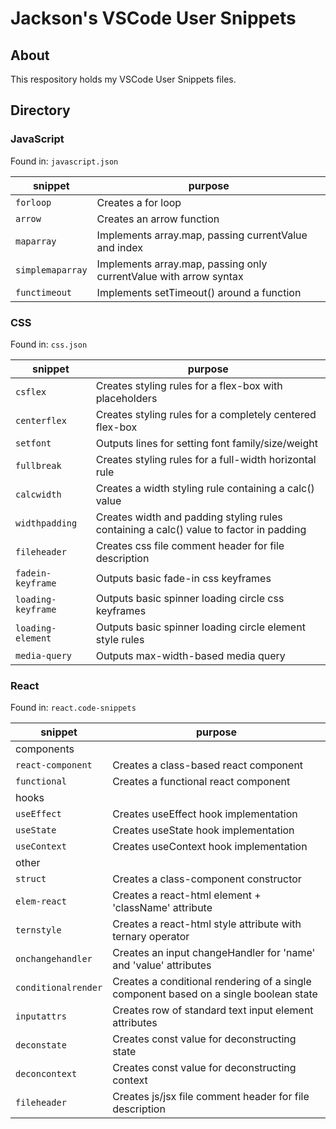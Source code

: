 # Jackson's VSCode User Snippets

## About

This respository holds my VSCode User Snippets files.

## Directory

### JavaScript

Found in: `javascript.json`

| snippet          | purpose                                                           |
| ---------------- | ----------------------------------------------------------------- |
| `forloop`        | Creates a for loop                                                |
| `arrow`          | Creates an arrow function                                         |
| `maparray`       | Implements array.map, passing currentValue and index              |
| `simplemaparray` | Implements array.map, passing only currentValue with arrow syntax |
| `functimeout`    | Implements setTimeout() around a function                         |

### CSS

Found in: `css.json`

| snippet            | purpose                                                                                |
| ------------------ | -------------------------------------------------------------------------------------- |
| `csflex`           | Creates styling rules for a flex-box with placeholders                                 |
| `centerflex`       | Creates styling rules for a completely centered flex-box                               |
| `setfont`          | Outputs lines for setting font family/size/weight                                      |
| `fullbreak`        | Creates styling rules for a full-width horizontal rule                                 |
| `calcwidth`        | Creates a width styling rule containing a calc() value                                 |
| `widthpadding`     | Creates width and padding styling rules containing a calc() value to factor in padding |
| `fileheader`       | Creates css file comment header for file description                                   |
| `fadein-keyframe`  | Outputs basic fade-in css keyframes                                                    |
| `loading-keyframe` | Outputs basic spinner loading circle css keyframes                                     |
| `loading-element`  | Outputs basic spinner loading circle element style rules                               |
| `media-query`      | Outputs max-width-based media query                                                    |

### React

Found in: `react.code-snippets`

| snippet             | purpose                                                                               |
| ------------------- | ------------------------------------------------------------------------------------- |
| components          |
| `react-component`   | Creates a class-based react component                                                 |
| `functional`        | Creates a functional react component                                                  |
| hooks               |
| `useEffect`         | Creates useEffect hook implementation                                                 |
| `useState`          | Creates useState hook implementation                                                  |
| `useContext`        | Creates useContext hook implementation                                                |
| other               |
| `struct`            | Creates a class-component constructor                                                 |
| `elem-react`        | Creates a react-html element + 'className' attribute                                  |
| `ternstyle`         | Creates a react-html style attribute with ternary operator                            |
| `onchangehandler`   | Creates an input changeHandler for 'name' and 'value' attributes                      |
| `conditionalrender` | Creates a conditional rendering of a single component based on a single boolean state |
| `inputattrs`        | Creates row of standard text input element attributes                                 |
| `deconstate`        | Creates const value for deconstructing state                                          |
| `deconcontext`      | Creates const value for deconstructing context                                        |
| `fileheader`        | Creates js/jsx file comment header for file description                               |
